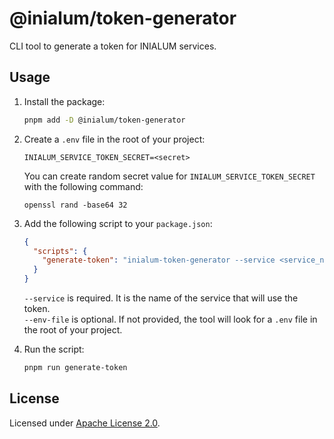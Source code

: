 # @inialum/token-generator

CLI tool to generate a token for INIALUM services.

## Usage

1. Install the package:

   ```bash
   pnpm add -D @inialum/token-generator
   ```

2. Create a `.env` file in the root of your project:

   ```env
   INIALUM_SERVICE_TOKEN_SECRET=<secret>
   ```

   You can create random secret value for `INIALUM_SERVICE_TOKEN_SECRET` with the following command:

   ```shell
   openssl rand -base64 32
   ```

3. Add the following script to your `package.json`:

   ```json
   {
     "scripts": {
       "generate-token": "inialum-token-generator --service <service_name> --env-file <path_to_env_file>"
     }
   }
   ```

   `--service` is required. It is the name of the service that will use the token.  
   `--env-file` is optional. If not provided, the tool will look for a `.env` file in the root of your project.

4. Run the script:

   ```bash
   pnpm run generate-token
   ```

## License

Licensed under [Apache License 2.0](LICENSE).
